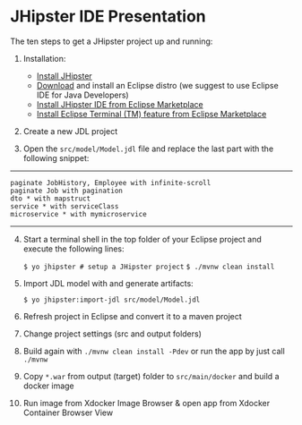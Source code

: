 JHipster IDE Presentation
=========================

The ten steps to get a JHipster project up and running:

1. Installation:
	- [Install JHipster](https://jhipster.github.io/installation/)
	- [Download](http://www.eclipse.org/downloads/) and install an Eclipse distro (we suggest to use Eclipse IDE for Java Developers)
	- [Install JHipster IDE from Eclipse Marketplace](https://marketplace.eclipse.org/content/jhipster-ide)
	- [Install Eclipse Terminal (TM) feature from Eclipse Marketplace](https://marketplace.eclipse.org/content/tm-terminal)
	
2. Create a new JDL project 

3. Open the `src/model/Model.jdl` file and replace the last part with the following snippet:
---
	paginate JobHistory, Employee with infinite-scroll
	paginate Job with pagination
	dto * with mapstruct
	service * with serviceClass
	microservice * with mymicroservice
---
	
4. Start a terminal shell in the top folder of your Eclipse project and execute the following lines:

   `$ yo jhipster # setup a JHipster project`
   `$ ./mvnw clean install` 
	
5. Import JDL model with and generate artifacts:

   `$ yo jhipster:import-jdl src/model/Model.jdl`

6. Refresh project in Eclipse and convert it to a maven project

7. Change project settings (src and output folders)

8. Build again with `./mvnw clean install -Pdev` or run the app by just call `./mvnw`

9. Copy `*.war` from output (target) folder to `src/main/docker` and build a docker image

10. Run image from Xdocker Image Browser & open app from Xdocker Container Browser View
